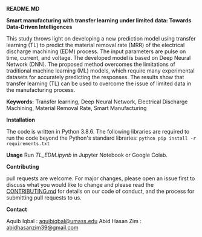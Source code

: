 ****README.MD****

**Smart manufacturing with transfer learning under limited data: Towards Data-Driven Intelligences**

This study throws light on developing a new prediction model using
transfer learning (TL) to predict the material removal rate (MRR) of the electrical discharge
machining (EDM) process. The input parameters are pulse on time, current,
and voltage. The developed model is based on Deep Neural Network (DNN). The
proposed method overcomes the limitations of traditional machine learning (ML)
models, which require many experimental datasets for accurately predicting the responses. The results show that transfer learning (TL) can be used to
overcome the issue of limited data in the manufacturing process.

**Keywords:** Transfer learning, Deep Neural Network, Electrical Discharge Machining, Material Removal Rate, Smart Manufacturing

**Installation**

The code is written in Python 3.8.6. The following libraries are required to run the code beyond the Python's standard libraries:
	```python
	 pip install -r requirements.txt
	```

**Usage**
Run *TL_EDM.ipynb* in Jupyter Notebook or Google Colab.

**Contributing**

pull requests are welcome. For major changes, please open an issue first to discuss what you would like to change and please read the [CONTRIBUTING.md](CONTRIBUTING.md) for details on our code of conduct, and the process for submitting pull requests to us.


**Contact**

Aquib Iqbal : aquibiqbal@umass.edu
Abid Hasan Zim : abidhasanzim39@gmail.com
